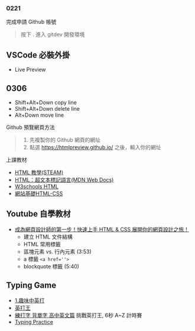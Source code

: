 ### 0221

完成申請 Github 帳號
> 按下 . 進入 gitdev 開發環境

VSCode 必裝外掛
---
- Live Preview

0306
---
- Shift+Alt+Down copy line
- Shift+Alt+Down delete line
- Alt+Down move line

Github 預覽網頁方法
> 1. 先複製你的 Github 網頁的網址
> 2. 點選 https://htmlpreview.github.io/ 之後，輸入你的網址

上課教材
- [HTML 教學(STEAM)](https://steam.oxxostudio.tw/category/html/index.html)
- [HTML：超文本標記語言(MDN Web Docs)](https://developer.mozilla.org/zh-TW/docs/Web/HTML)
- [W3schools HTML](https://www.w3schools.com/html/default.asp)
- [網站基礎HTML-CSS](http://web.ncyu.edu.tw/~momo/momoweb/teach-html.htm)

Youtube 自學教材
---
- [成為網頁設計師的第一步！快速上手 HTML & CSS 展開你的網頁設計之旅！](https://www.youtube.com/watch?v=6HHN0G2cwBM)
  - 建立 HTML 文件結構
  - HTML 常用標籤
  - 區塊元素 vs. 行內元素 (3:53)
  - a 標籤 ```<a href=''>```
  -  blockquote 標籤 (5:40)

Typing Game
---
- [1.趣味中英打](https://www.ebook123.com.tw/static/ebook123_svr/etype_svr2/type.html?Course=0&Type=0&Practice=0)
- [英打王](https://youtouch100.com/english-type-preview.php)
- [練打字 背單字 高中英文篇](https://worldofkeyboards.com/vobsenior) 挑戰英打王, 6秒 A~Z 計時賽
- [Typing Practice](https://www.keybr.com/)
